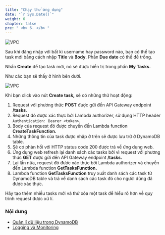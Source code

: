 ```yaml
---
title: "Chạy thử ứng dụng"
date: "`r Sys.Date()`"
weight: 6
chapter: false
pre: " <b> 6. </b> "
---
```


![VPC](/images/6.test/6-1.png)

Sau khi đăng nhập với bất kì username hay password nào, bạn có thể tạo task mới bằng cách nhập **Title** và **Body**. Phần **Due date** có thể để trống.

Nhấn **Create** để tạo task mới, nó sẽ được hiển trị trong phần **My Tasks.**

Như các bạn sẽ thấy ở hình bên dưới.

![VPC](/images/6.test/6-2.png)

Khi bạn click vào nút **Create task,** sẽ có những thứ hoạt động:

1. Request với phương thức **POST** được gửi đến API Gateway endpoint **/tasks**.
2. Request đó được xác thực bởi Lambda authorizer, sử dụng HTTP header `Authentication: Bearer <token>`.
3. Body của request đó được chuyển đến Lambda function **CreateTaskFunction.**
4. Những thông tin của task được nhập ở trên sẽ được lưu trữ ở DynamoDB table.
5. Sẽ có phản hồi với HTTP status code 200 được trả về ứng dụng web.
6. Ứng dụng web refresh lại danh sách các tasks bởi vì request với phương thức **GET** được gửi đến API Gateway endpoint **/tasks.**
7. Lại lần nữa, request đó được xác thực bởi Lambda authorizer và chuyển đến Lambda function **GetTasksFunction.**
8. Lambda function **GetTasksFunction** truy xuất danh sách các task từ DynamoDB table và trả về danh sách các task đó cho người dùng đã được xác thực.

Hãy tạo thêm nhiều tasks mới và thử xóa một task để hiểu rõ hơn về quy trình request được xử lí.

### Nội dung

- [Quản lí dữ liệu trong DynamoDB](6.1-dynamodb/)
- [Logging và Monitoring](6.2-logandmonitor/)
